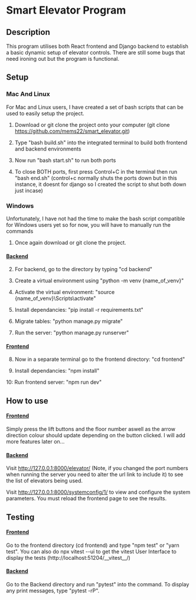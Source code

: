 # Smart Elevator Program

## Description

This program utilises both React frontend and Django backend to establish a basic dynamic setup of elevator controls.
There are still some bugs that need ironing out but the program is functional.

## Setup

### Mac And Linux

For Mac and Linux users, I have created a set of bash scripts that can be used to easily setup the project.

1. Download or git clone the project onto your computer (git clone https://github.com/mems22/smart_elevator.git)

2. Type "bash build.sh" into the integrated terminal to build both frontend and backend environments

3. Now run "bash start.sh" to run both ports

4. To close BOTH ports, first press Control+C in the terminal then run "bash end.sh" (control+c normally shuts the ports down but in this instance, it doesnt for django
   so I created the script to shut both down just incase)

### Windows

Unfortunately, I have not had the time to make the bash script compatible for Windows users yet so for now, you will have to manually run the
commands

1. Once again download or git clone the project.

#### <ins>Backend</ins>

2. For backend, go to the directory by typing "cd backend"

3. Create a virtual environment using "python -m venv {name_of_venv}"

4. Activate the virtual environment: "source {name_of_venv}\Scripts\activate"

5. Install dependancies: "pip install -r requirements.txt"

6. Migrate tables: "python manage.py migrate"

7. Run the server: "python manage.py runserver"

#### <ins>Frontend</ins>

8. Now in a separate terminal go to the frontend directory: "cd frontend"

9. Install dependancies: "npm install"

10: Run frontend server: "npm run dev"

## How to use

#### <ins>Frontend</ins>

Simply press the lift buttons and the floor number aswell as the arrow direction colour should update depending on the button clicked. I will
add more features later on...

#### <ins>Backend</ins>

Visit http://127.0.0.1:8000/elevator/ (Note, if you changed the port numbers when running the server you need to alter the url link to include it)
to see the list of elevators being used.

Visit http://127.0.0.1:8000/systemconfig/1/ to view and configure the system parameters. You must reload the frontend page to see the results.

## Testing

#### <ins>Frontend</ins>

Go to the frontend directory (cd frontend) and type "npm test" or "yarn test". You can also do npx vitest --ui to get the vitest User Interface to display the tests (http://localhost:51204/\_\_vitest\_\_/)

#### <ins>Backend</ins>

Go to the Backend directory and run "pytest" into the command. To display any print messages, type "pytest -rP".
